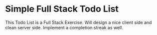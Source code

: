 # Simple Full Stack Todo List

This Todo List is a Full Stack Exercise.  Will design a nice client side and clean server side.  Implement a completion streak as well.